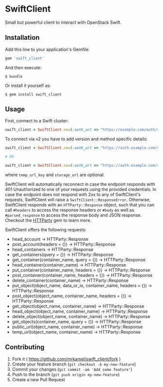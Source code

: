 # SwiftClient

Small but powerful client to interact with OpenStack Swift.

## Installation

Add this line to your application's Gemfile:

```ruby
gem 'swift_client'
```

And then execute:

    $ bundle

Or install it yourself as:

    $ gem install swift_client

## Usage

First, connect to a Swift cluster:

```ruby
swift_client = SwiftClient.new(:auth_url => "https://example.com/auth/v1.0", :username => "account:username", :api_key => "api key", :temp_url_key => "temp url key", :storage_url => "https://example.com/v1/AUTH_account")
```

To connect via v2 you have to add version and method specific details:

```ruby
swift_client = SwiftClient.new(:auth_url => "https://auth.example.com/v2.0", :storage_url => "https://storage.example.com/v1/AUTH_account", :tenant_name => "tenant", :username => "username", :password => "password")

# OR

swift_client = SwiftClient.new(:auth_url => "https://auth.example.com/v2.0", :storage_url => "https://storage.example.com/v1/AUTH_account", :tenant_name => "tenant", :access_key => "access key", :secret_key => "secret key")
```

where `temp_url_key` and `storage_url` are optional.

SwiftClient will automatically reconnect in case the endpoint responds with 401
Unauthorized to one of your requests using the provided credentials. In case
the endpoint does not respond with 2xx to any of SwiftClient's requests,
SwiftClient will raise a `SwiftClient::ResponseError`. Otherwise, SwiftClient
responds with an `HTTParty::Response` object, such that you can call `#headers`
to access the response headers or `#body` as well as `#parsed_response` to
access the response body and JSON response. Checkout the
[HTTParty](https://github.com/jnunemaker/httparty) gem to learn more.

SwiftClient offers the following requests:

* head_account -> HTTParty::Response
* post_account(headers = {}) -> HTTParty::Response
* head_containers -> HTTParty::Response
* get_containers(query = {}) -> HTTParty::Response
* get_container(container_name, query = {}) -> HTTParty::Response
* head_container(container_name) -> HTTParty::Response
* put_container(container_name, headers = {}) -> HTTParty::Response
* post_container(container_name, headers = {}) -> HTTParty::Response
* delete_container(container_name) -> HTTParty::Response
* put_object(object_name, data_or_io, container_name, headers = {}) -> HTTParty::Response
* post_object(object_name, container_name, headers = {}) -> HTTParty::Response
* get_object(object_name, container_name) -> HTTParty::Response
* head_object(object_name, container_name) -> HTTParty::Response
* delete_object(object_name, container_name) -> HTTParty::Response
* get_objects(container_name, query = {}) -> HTTParty::Response
* public_url(object_name, container_name) -> HTTParty::Response
* temp_url(object_name, container_name) -> HTTParty::Response

## Contributing

1. Fork it ( https://github.com/mrkamel/swift_client/fork )
2. Create your feature branch (`git checkout -b my-new-feature`)
3. Commit your changes (`git commit -am 'Add some feature'`)
4. Push to the branch (`git push origin my-new-feature`)
5. Create a new Pull Request
